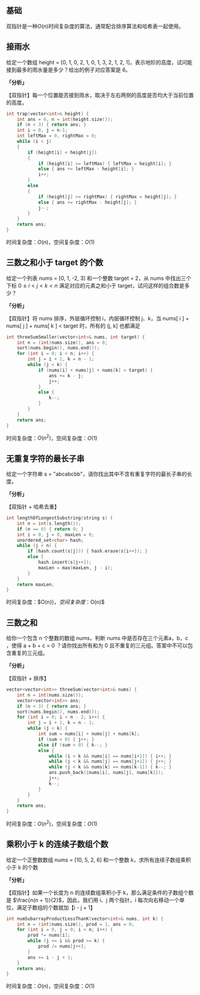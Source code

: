 ## 基础
双指针是一种$O(n)$时间复杂度的算法，通常配合排序算法和哈希表一起使用。


## 接雨水
给定一个数组 height = [0, 1, 0, 2, 1, 0, 1, 3, 2, 1, 2, 1]，表示地阶的高度，试问能接到最多的雨水量是多少？给出的例子对应答案是 6。

**「分析」**

【双指针】每一个位置能否接到雨水，取决于左右两侧的高度是否均大于当前位置的高度。

```cpp
int trap(vector<int>& height) {
    int ans = 0, n = int(height.size());
    if (n < 3) { return ans; }
    int i = 0, j = n-1;
    int leftMax = 0, rightMax = 0;
    while (i < j)
    {
        if (height[i] < height[j])
        {
            if (height[i] >= leftMax) { leftMax = height[i]; }
            else { ans += leftMax - height[i]; }
            i++;
        }
        else
        {
            if (height[j] >= rightMax) { rightMax = height[j]; }
            else { ans += rightMax - height[j]; }
            j--;
        }
    }
    return ans;
}
```
时间复杂度：$O(n)$，空间复杂度：$O(1)$


## 三数之和小于 target 的个数
给定一个列表 nums = [0, 1, -2, 3] 和一个整数 target = 2，从 nums 中找出三个下标 $0 \leq i < j < k < n$ 满足对应的元素之和小于 target，试问这样的组合数是多少？

**「分析」**

【双指针】将 nums 排序，外层循环控制 i，内层循环控制 j、k，当 nums[ i ] + nums[ j ] + nums[ k ] < target 时，所有的 (j, k] 也都满足

```cpp
int threeSumSmaller(vector<int>& nums, int target) {
    int n = (int)nums.size(), ans = 0;
    sort(nums.begin(), nums.end());
    for (int i = 0; i < n; i++) {
        int j = i + 1, k = n - 1;
        while (j < k) {
            if (nums[i] + nums[j] + nums[k] < target) {
                ans += k - j;
                j++;
            }
            else {
                k--;
            }
        }
    }
    return ans;
}
```
时间复杂度：$O(n^{2})$，空间复杂度：$O(1)$


## 无重复字符的最长子串
给定一个字符串 s = "abcabcbb"，请你找出其中不含有重复字符的最长子串的长度。

**「分析」**

【双指针 + 哈希去重】

```cpp
int lengthOfLongestSubstring(string s) {
    int n = int(s.length());
    if (n == 0) { return 0; }
    int i = 0, j = 0, maxLen = 0;
    unordered_set<char> hash;
    while (j < n) {
        if (hash.count(s[j])) { hash.erase(s[i++]); }
        else {
            hash.insert(s[j++]);
            maxLen = max(maxLen, j - i);
        }
    }
    return maxLen;
}
```
时间复杂度：$O(n})$，空间复杂度：$O(n)$


## 三数之和
给你一个包含 n 个整数的数组 nums，判断 nums 中是否存在三个元素a，b，c ，使得 a + b + c = 0 ？请你找出所有和为 0 且不重复的三元组。答案中不可以包含重复的三元组。

**「分析」**

【双指针 + 排序】

```cpp
vector<vector<int>> threeSum(vector<int>& nums) {
    int n = int(nums.size());
    vector<vector<int>> ans;
    if (n < 3) { return ans; }
    sort(nums.begin(), nums.end());
    for (int i = 0; i < n - 2; i++) {
        int j = i + 1, k = n - 1;
        while (j < k) {
            int sum = nums[i] + nums[j] + nums[k];
            if (sum < 0) { j++; }
            else if (sum > 0) { k--; }
            else {
                while (i < k && nums[i] == nums[i+1]) { i++; }
                while (j < k && nums[j] == nums[j+1]) { j++; }
                while (j < k && nums[k] == nums[k-1]) { k--; }
                ans.push_back({nums[i], nums[j], nums[k]});
                j++;
                k--;
            }
        }
    }
    return ans;
}
```
时间复杂度：$O(n^{2})$，空间复杂度：$O(1)$


## 乘积小于 k 的连续子数组个数
给定一个正整数数组 nums = [10, 5, 2, 6] 和一个整数 k，求所有连续子数组乘积小于 k 的个数

**「分析」**

【双指针】如果一个长度为 n 的连续数组乘积小于 k，那么满足条件的子数组个数是 $\frac{n(n + 1)}{2}$，因此，我们用 i、j 两个指针，i 每次向右移动一个单位，满足子数组的个数就加【i - j + 1】

```cpp
int numSubarrayProductLessThanK(vector<int>& nums, int k) {
    int n = (int)nums.size(), prod = 1, ans = 0;
    for (int i = 0, j = 0; i < n; i++) {
        prod *= nums[i];
        while (j <= i && prod >= k) {
            prod /= nums[j++];
        }
        ans += i - j + 1;
    }
    return ans;
}
```
时间复杂度：$O(n)$，空间复杂度：$O(1)$
